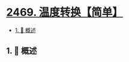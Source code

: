 # [2469. 温度转换【简单】](https://github.com/Tdahuyou/TNotes.leetcode/tree/main/notes/2469.%20%E6%B8%A9%E5%BA%A6%E8%BD%AC%E6%8D%A2%E3%80%90%E7%AE%80%E5%8D%95%E3%80%91)

<!-- region:toc -->

- [1. 📝 概述](#1--概述)

<!-- endregion:toc -->

## 1. 📝 概述
